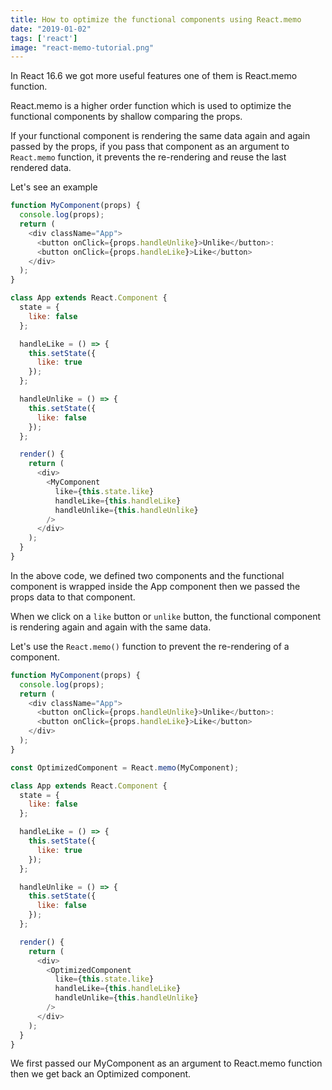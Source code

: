 ```yaml
---
title: How to optimize the functional components using React.memo
date: "2019-01-02"
tags: ['react']
image: "react-memo-tutorial.png"
---
```


In React 16.6 we got more useful features one of them is React.memo function.

React.memo is a higher order function which is used to optimize the functional components by shallow comparing the props.

If your functional component is rendering the same data again and again passed by the props, if you pass that component as an argument to `React.memo` function, it prevents the re-rendering and
reuse the last rendered data.

Let's see an example

```js
function MyComponent(props) {
  console.log(props);
  return (
    <div className="App">
      <button onClick={props.handleUnlike}>Unlike</button>:
      <button onClick={props.handleLike}>Like</button>
    </div>
  );
}

class App extends React.Component {
  state = {
    like: false
  };

  handleLike = () => {
    this.setState({
      like: true
    });
  };

  handleUnlike = () => {
    this.setState({
      like: false
    });
  };

  render() {
    return (
      <div>
        <MyComponent
          like={this.state.like}
          handleLike={this.handleLike}
          handleUnlike={this.handleUnlike}
        />
      </div>
    );
  }
}

```

In the above code, we defined two components and the functional component is wrapped inside the App component then we passed the props data to that component.

When we click on a `like` button or `unlike` button, the functional component is rendering again and again with the same data.

Let's use the `React.memo()` function to prevent the re-rendering of a component.

```js
function MyComponent(props) {
  console.log(props);
  return (
    <div className="App">
      <button onClick={props.handleUnlike}>Unlike</button>:
      <button onClick={props.handleLike}>Like</button>
    </div>
  );
}

const OptimizedComponent = React.memo(MyComponent);

class App extends React.Component {
  state = {
    like: false
  };

  handleLike = () => {
    this.setState({
      like: true
    });
  };

  handleUnlike = () => {
    this.setState({
      like: false
    });
  };

  render() {
    return (
      <div>
        <OptimizedComponent
          like={this.state.like}
          handleLike={this.handleLike}
          handleUnlike={this.handleUnlike}
        />
      </div>
    );
  }
}
```

We first passed our MyComponent as an argument to React.memo function then we get back an Optimized component.
